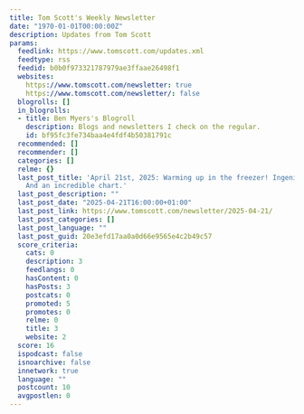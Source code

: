 ```yaml
---
title: Tom Scott's Weekly Newsletter
date: "1970-01-01T00:00:00Z"
description: Updates from Tom Scott
params:
  feedlink: https://www.tomscott.com/updates.xml
  feedtype: rss
  feedid: b0b0f973321787979ae3ffaae26498f1
  websites:
    https://www.tomscott.com/newsletter: true
    https://www.tomscott.com/newsletter/: false
  blogrolls: []
  in_blogrolls:
  - title: Ben Myers's Blogroll
    description: Blogs and newsletters I check on the regular.
    id: bf95fc3fe734baa4e4fdf4b50381791c
  recommended: []
  recommender: []
  categories: []
  relme: {}
  last_post_title: 'April 21st, 2025: Warming up in the freezer! Ingenious design!
    And an incredible chart.'
  last_post_description: ""
  last_post_date: "2025-04-21T16:00:00+01:00"
  last_post_link: https://www.tomscott.com/newsletter/2025-04-21/
  last_post_categories: []
  last_post_language: ""
  last_post_guid: 20e3efd17aa0a0d66e9565e4c2b49c57
  score_criteria:
    cats: 0
    description: 3
    feedlangs: 0
    hasContent: 0
    hasPosts: 3
    postcats: 0
    promoted: 5
    promotes: 0
    relme: 0
    title: 3
    website: 2
  score: 16
  ispodcast: false
  isnoarchive: false
  innetwork: true
  language: ""
  postcount: 10
  avgpostlen: 0
---
```

